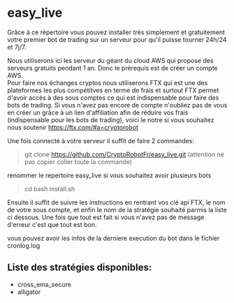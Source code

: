 # easy_live
Grâce à ce répertoire vous pouvez installer très simplement et gratuitement votre premier bot de trading sur un serveur pour qu'il puisse tourner 24h/24 et 7j/7.

Nous utiliserons ici les serveur du géant du cloud AWS qui propose des serveurs gratuits pendant 1 an. Donc le prérequis est de créer un compte AWS.   
Pour faire nos échanges cryptos nous utiliserons FTX qui est une des plateformes les plus compétitves en terme de frais et surtout FTX permet d'avoir accès à des sous comptes ce qui est indispensable pour faire des bots de trading. Si vous n'avez pas encore de compte n'oubliez pas de vous en créer un grâce à un lien d'affiliation afin de réduire vos frais (indispensable pour les bots de trading), voici le notre si vous souhaitez nous soutenir https://ftx.com/#a=cryptorobot

Une fois connecté à votre serveur il suffit de faire 2 commandes:

> git clone https://github.com/CryptoRobotFr/easy_live.git (attention ne pas copier coller toute la commande)

renommer le repertoire easy_live si vous souhaitez avoir plusieurs bots 
> cd <votre repertoire>
> bash install.sh

Ensuite il suffit de suivre les instructions en rentrant vos clé api FTX, le nom de votre sous compte, et enfin le nom de la stratégie souhaité parmis la liste ci dessous. Une fois que tout est fait si vous n'avez pas de message d'erreur c'est que tout est bon.

vous pouvez avoir les infos de la derniere execution du bot dans le fichier cronlog.log

## Liste des stratégies disponibles:
- cross_ema_secure
- alligator
